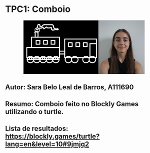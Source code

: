# TPC1: Comboio 

<div style="display: flex; align-items: center; justify-content: center">
  <img src="imagens/projetofinal.jpg" alt="foto" width="240"/>
  <img src="imagens/eu.jpg" alt="foto" width="148.8"/>
</div>

## Autor: Sara Belo Leal de Barros, A111690 
## Resumo: Comboio feito no Blockly Games utilizando o turtle.  
## Lista de resultados: https://blockly.games/turtle?lang=en&level=10#9jmjq2
